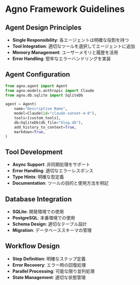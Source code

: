 # Agno Framework Guidelines

## Agent Design Principles
- **Single Responsibility**: 各エージェントは明確な役割を持つ
- **Tool Integration**: 適切なツールを選択してエージェントに追加
- **Memory Management**: ユーザーメモリと履歴を活用
- **Error Handling**: 堅牢なエラーハンドリングを実装

## Agent Configuration
```python
from agno.agent import Agent
from agno.models.anthropic import Claude
from agno.db.sqlite import SqliteDb

agent = Agent(
    name="Descriptive Name",
    model=Claude(id="claude-sonnet-4-0"),
    tools=[custom_tools],
    db=SqliteDb(db_file="blog.db"),
    add_history_to_context=True,
    markdown=True,
)
```

## Tool Development
- **Async Support**: 非同期処理をサポート
- **Error Handling**: 適切なエラーレスポンス
- **Type Hints**: 明確な型定義
- **Documentation**: ツールの目的と使用方法を明記

## Database Integration
- **SQLite**: 開発環境での使用
- **PostgreSQL**: 本番環境での使用
- **Schema Design**: 適切なテーブル設計
- **Migration**: データベーススキーマの管理

## Workflow Design
- **Step Definition**: 明確なステップ定義
- **Error Recovery**: エラー時の回復処理
- **Parallel Processing**: 可能な限り並列処理
- **State Management**: 適切な状態管理